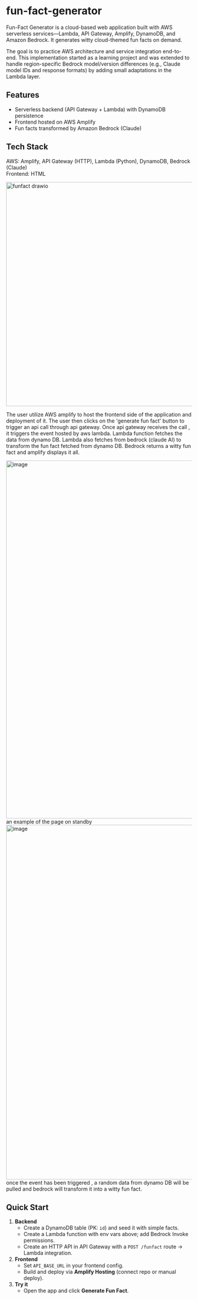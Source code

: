 # fun-fact-generator
Fun-Fact Generator is a cloud-based web application built with AWS serverless services—Lambda, API Gateway, Amplify, DynamoDB, and Amazon Bedrock. It generates witty cloud-themed fun facts on demand.

The goal is to practice AWS architecture and service integration end-to-end. This implementation started as a learning project and was extended to handle region-specific Bedrock model/version differences (e.g., Claude model IDs and response formats) by adding small adaptations in the Lambda layer.

## Features
- Serverless backend (API Gateway + Lambda) with DynamoDB persistence
- Frontend hosted on AWS Amplify
- Fun facts transformed by Amazon Bedrock (Claude)

## Tech Stack
AWS: Amplify, API Gateway (HTTP), Lambda (Python), DynamoDB, Bedrock (Claude)  
Frontend: HTML 

<img width="1336" height="606" alt="funfact drawio" src="https://github.com/user-attachments/assets/07c5d0bb-7c7c-4d31-93d1-e39a3be76c20" />

The user utilize AWS amplify to host the frontend side of the application and deployment of it. The user then clicks on the 'generate fun fact' button to trigger an api call through api gateway. Once api
gateway receives the call , it triggers the event hosted by aws lambda. Lambda function fetches the data from dynamo DB. Lambda also fetches from bedrock (claude AI) to transform the fun fact fetched from
dynamo DB. Bedrock returns a witty fun fact and amplify displays it all.

<img width="1858" height="968" alt="image" src="https://github.com/user-attachments/assets/fcadf675-1e20-4eb9-9c11-823593dc66b3" />
an example of the page on standby

<img width="1851" height="959" alt="image" src="https://github.com/user-attachments/assets/a4d91ad0-5f2f-4bcb-a0dd-f46d9b2c701f" />
once the event has been triggered , a random data from dynamo DB will be pulled and bedrock will transform it into a witty fun fact.

## Quick Start
1. **Backend**
   - Create a DynamoDB table (PK: `id`) and seed it with simple facts.
   - Create a Lambda function with env vars above; add Bedrock Invoke permissions.
   - Create an HTTP API in API Gateway with a `POST /funfact` route -> Lambda integration.
2. **Frontend**
   - Set `API_BASE_URL` in your frontend config.
   - Build and deploy via **Amplify Hosting** (connect repo or manual deploy).
3. **Try it**
   - Open the app and click **Generate Fun Fact**.

